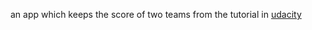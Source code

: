 an app which keeps the score of two teams from the tutorial in [udacity](https://www.udacity.com/course/new-android-fundamentals--ud851)
